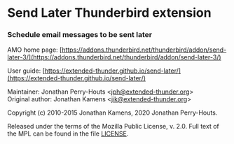 Send Later Thunderbird extension
============================

### Schedule email messages to be sent later

AMO home page: [https://addons.thunderbird.net/thunderbird/addon/send-later-3/](https://addons.thunderbird.net/thunderbird/addon/send-later-3/)

User guide: [https://extended-thunder.github.io/send-later/](https://extended-thunder.github.io/send-later/)

Maintainer: Jonathan Perry-Houts
<[jph@extended-thunder.org](mailto:jph@extended-thunder.org)>  
Original author: Jonathan Kamens
<[jik@extended-thunder.org](mailto:jik@extended-thunder.org)>

Copyright (c) 2010-2015 Jonathan Kamens, 2020 Jonathan Perry-Houts.

Released under the terms of the Mozilla Public License, v. 2.0. Full text of the
MPL can be found in the file [LICENSE](LICENSE).

